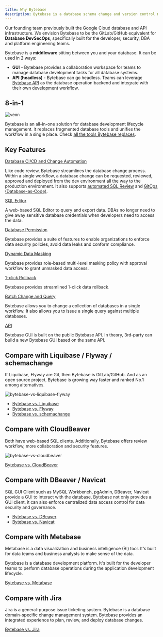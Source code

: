 ```yaml
---
title: Why Bytebase
description: Bytebase is a database schema change and version control management tool for teams. It consists of a web console and a backend. The backend has a migration core to manage database schema changes. It also integrates with VCS to enable version controlled schema management.
---
```


Our founding team previously built the Google Cloud database and API infrastructure. We envision Bytebase
to be the GitLab/GitHub equivalent for **Database DevSecOps**, specifically built for the developer, security, DBA and platform engineering teams.

Bytebase is a **middleware** sitting between you and your database. It can be used in 2 ways:

- **GUI** - Bytebase provides a collaboration workspace for teams to manage database development tasks for all database systems.
- **API (headless)** - Bytebase can go headless. Teams can leverage [Bytebase API](/docs/api/overview/) as the database operation backend and integrate with their own development workflow.

## 8-in-1

![venn](/content/docs/what-is-bytebase/venn.webp)

Bytebase is an all-in-one solution for database development lifecycle management. It replaces fragmented database tools and unifies the workflow in a single place. Check [all the tools Bytebase replaces](/blog/all-database-tools-bytebase-replaces).

## Key Features

[Database CI/CD and Change Automation](/docs/change-database/change-workflow/)

Like code review, Bytebase streamlines the database change process. Within a single workflow, a database change can be requested, reviewed, approved and deployed from the dev environment all the way to the production environment. It also supports [automated SQL Review](/docs/sql-review/overview/) and [GitOps (Database-as-Code)](/docs/vcs-integration/overview/).

[SQL Editor](/docs/sql-editor/overview/)

A web-based SQL Editor to query and export data. DBAs no longer need to give away sensitive database credentials when developers need to access the data.

[Database Permission](/docs/security/database-permission/query/)

Bytebase provides a suite of features to enable organizations to enforce data security policies, avoid data leaks and conform compliance.

[Dynamic Data Masking](/docs/security/data-masking/overview/)

Bytebase provides role-based multi-level masking policy with approval workflow to grant unmasked data access.

[1-click Rollback](/docs/change-database/rollback-data-changes/)

Bytebase provides streamlined 1-click data rollback.

[Batch Change and Query](/docs/change-database/batch-change/)

Bytebase allows you to change a collection of databases in a single workflow. It also allows you to issue
a single query against multiple databases.

[API](/docs/api/overview/)

Bytebase GUI is built on the public Bytebase API. In theory, 3rd-party can build a new Bytebase
GUI based on the same API.

## Compare with Liquibase / Flyway / schemachange

If Liquibase, Flyway are Git, then Bytebase is GitLab/GitHub. And as an open source project, Bytebase
is growing way faster and ranked No.1 among alternatives.

![bytebase-vs-liquibase-flyway](/content/docs/what-is-bytebase/bytebase-vs-liquibase-flyway-schemachange.webp)

- [Bytebase vs. Liquibase](/blog/bytebase-vs-liquibase/)
- [Bytebase vs. Flyway](/blog/bytebase-vs-flyway/)
- [Bytebase vs. schemachange](/blog/snowflake-schema-change/)

## Compare with CloudBeaver

Both have web-based SQL clients. Additionally, Bytebase offers review workflow, more collaboration and security features.

![bytebase-vs-cloudbeaver](/content/docs/what-is-bytebase/bytebase-vs-cloudbeaver.webp)

[Bytebase vs. CloudBeaver](/blog/bytebase-vs-cloudbeaver/)

## Compare with DBeaver / Navicat

SQL GUI Client such as MySQL Workbench, pgAdmin, DBeaver, Navicat provide a GUI to interact with the
database. Bytebase not only provides a GUI client, it can also enforce centralized data access control
for data security and governance.

- [Bytebase vs. DBeaver](/blog/bytebase-vs-dbeaver/)
- [Bytebase vs. Navicat](/blog/stop-using-navicat/)

## Compare with Metabase

Metabase is a data visualization and business intelligence (BI) tool. It's built for data teams and business analysts
to make sense of the data.

Bytebase is a database development platform. It's built for the developer teams to perform database operations during the application development lifecycle.

[Bytebase vs. Metabase](/blog/bytebase-vs-metabase/)

## Compare with Jira

Jira is a general-purpose issue ticketing system. Bytebase is a database domain-specific change management system.
Bytebase provides an integrated experience to plan, review, and deploy database changes.

[Bytebase vs. Jira](/blog/use-jira-for-database-change/)
